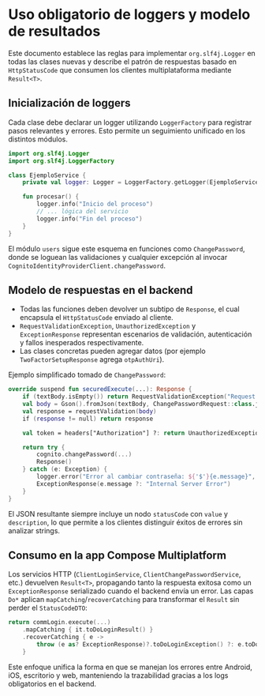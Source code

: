 # Uso obligatorio de loggers y modelo de resultados

Este documento establece las reglas para implementar `org.slf4j.Logger` en todas las clases nuevas y describe el patrón de respuestas basado en `HttpStatusCode` que consumen los clientes multiplataforma mediante `Result<T>`.

## Inicialización de loggers

Cada clase debe declarar un logger utilizando `LoggerFactory` para registrar pasos relevantes y errores. Esto permite un seguimiento unificado en los distintos módulos.

```kotlin
import org.slf4j.Logger
import org.slf4j.LoggerFactory

class EjemploService {
    private val logger: Logger = LoggerFactory.getLogger(EjemploService::class.java)

    fun procesar() {
        logger.info("Inicio del proceso")
        // ... lógica del servicio
        logger.info("Fin del proceso")
    }
}
```

El módulo `users` sigue este esquema en funciones como `ChangePassword`, donde se loguean las validaciones y cualquier excepción al invocar `CognitoIdentityProviderClient.changePassword`.

## Modelo de respuestas en el backend

- Todas las funciones deben devolver un subtipo de `Response`, el cual encapsula el `HttpStatusCode` enviado al cliente.
- `RequestValidationException`, `UnauthorizedException` y `ExceptionResponse` representan escenarios de validación, autenticación y fallos inesperados respectivamente.
- Las clases concretas pueden agregar datos (por ejemplo `TwoFactorSetupResponse` agrega `otpAuthUri`).

Ejemplo simplificado tomado de `ChangePassword`:

```kotlin
override suspend fun securedExecute(...): Response {
    if (textBody.isEmpty()) return RequestValidationException("Request body not found")
    val body = Gson().fromJson(textBody, ChangePasswordRequest::class.java)
    val response = requestValidation(body)
    if (response != null) return response

    val token = headers["Authorization"] ?: return UnauthorizedException()

    return try {
        cognito.changePassword(...)
        Response()
    } catch (e: Exception) {
        logger.error("Error al cambiar contraseña: ${'$'}{e.message}", e)
        ExceptionResponse(e.message ?: "Internal Server Error")
    }
}
```

El JSON resultante siempre incluye un nodo `statusCode` con `value` y `description`, lo que permite a los clientes distinguir éxitos de errores sin analizar strings.

## Consumo en la app Compose Multiplatform

Los servicios HTTP (`ClientLoginService`, `ClientChangePasswordService`, etc.) devuelven `Result<T>`, propagando tanto la respuesta exitosa como un `ExceptionResponse` serializado cuando el backend envía un error. Las capas `Do*` aplican `mapCatching`/`recoverCatching` para transformar el `Result` sin perder el `StatusCodeDTO`:

```kotlin
return commLogin.execute(...)
    .mapCatching { it.toDoLoginResult() }
    .recoverCatching { e ->
        throw (e as? ExceptionResponse)?.toDoLoginException() ?: e.toDoLoginException()
    }
```

Este enfoque unifica la forma en que se manejan los errores entre Android, iOS, escritorio y web, manteniendo la trazabilidad gracias a los logs obligatorios en el backend.
